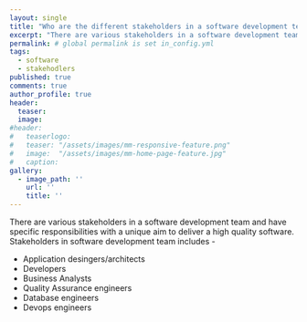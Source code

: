 ```yaml
---
layout: single
title: "Who are the different stakeholders in a software development team?" # title shown in home page
excerpt: "There are various stakeholders in a software development team and have specific responsibilities with a unique..."
permalink: # global permalink is set in_config.yml
tags:
  - software
  - stakehodlers
published: true
comments: true
author_profile: true
header:
  teaser: 
  image:  
#header:
#	teaserlogo:
#  	teaser: "/assets/images/mm-responsive-feature.png"
# 	image: 	"/assets/images/mm-home-page-feature.jpg"
#  	caption:
gallery:
  - image_path: ''
    url: ''
    title: ''
---
```


There are various stakeholders in a software development team and have specific responsibilities with a unique aim to deliver a high quality software. Stakeholders in software development team includes -

- Application desingers/architects
- Developers
- Business Analysts
- Quality Assurance engineers
- Database engineers
- Devops engineers



